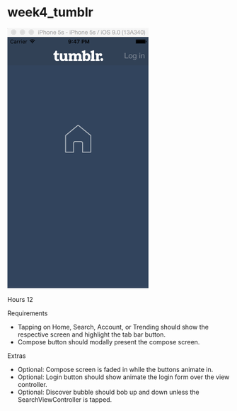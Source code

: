 # week4_tumblr
![screenshot](week4.gif)

Hours
12

Requirements
- Tapping on Home, Search, Account, or Trending should show the respective screen and highlight the tab bar button.
- Compose button should modally present the compose screen.

Extras
- Optional: Compose screen is faded in while the buttons animate in.
- Optional: Login button should show animate the login form over the view controller.
- Optional: Discover bubble should bob up and down unless the SearchViewController is tapped.

